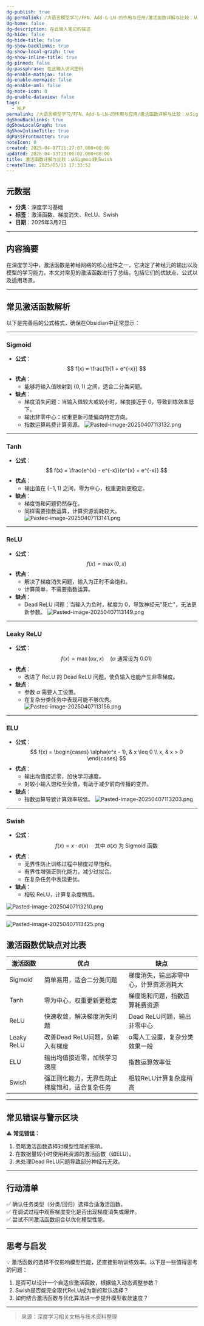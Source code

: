 ```yaml
---
dg-publish: true
dg-permalink: /大语言模型学习/FFN、Add-&-LN-的作用与应用/激活函数详解与比较：从Sigmoid到Swish
dg-home: false
dg-description: 在此输入笔记的描述
dg-hide: false
dg-hide-title: false
dg-show-backlinks: true
dg-show-local-graph: true
dg-show-inline-title: true
dg-pinned: false
dg-passphrase: 在此输入访问密码
dg-enable-mathjax: false
dg-enable-mermaid: false
dg-enable-uml: false
dg-note-icon: 0
dg-enable-dataview: false
tags:
  - NLP
permalink: /大语言模型学习/FFN、Add-&-LN-的作用与应用/激活函数详解与比较：从Sigmoid到Swish/
dgShowBacklinks: true
dgShowLocalGraph: true
dgShowInlineTitle: true
dgPassFrontmatter: true
noteIcon: 0
created: 2025-04-07T11:27:07.000+08:00
updated: 2025-04-13T13:06:02.000+08:00
title: 激活函数详解与比较：从Sigmoid到Swish
createTime: 2025/05/13 17:33:52
---
```




## 元数据
- **分类**：深度学习基础
- **标签**：激活函数、梯度消失、ReLU、Swish
- **日期**：2025年3月2日

---



## 内容摘要
在深度学习中，激活函数是神经网络的核心组件之一，它决定了神经元的输出以及模型的学习能力。本文对常见的激活函数进行了总结，包括它们的优缺点、公式以及适用场景。

---



## 常见激活函数解析
以下是完善后的公式格式，确保在Obsidian中正常显示：

---

### Sigmoid
- **公式**：  
  $$
  f(x) = \frac{1}{1 + e^{-x}}
  $$
- **优点**：
  - 能够将输入值映射到 $(0,1)$ 之间，适合二分类问题。
- **缺点**：
  - 梯度消失问题：当输入值较大或较小时，梯度接近于 $0$，导致训练效率低下。
  - 输出非零中心：权重更新可能偏向特定方向。
  - 指数运算耗费计算资源。
![Pasted-image-20250407113132.png](/img/user/%E9%99%84%E4%BB%B6/Pasted-image-20250407113132.png)
---


### Tanh
- **公式**：  
  $$
  f(x) = \frac{e^{x} - e^{-x}}{e^{x} + e^{-x}}
  $$
- **优点**：
  - 输出值在 $(-1,1)$ 之间，零为中心，权重更新更稳定。
- **缺点**：
  - 梯度饱和问题仍然存在。
  - 同样需要指数运算，计算资源消耗较大。
![Pasted-image-20250407113141.png](/img/user/%E9%99%84%E4%BB%B6/Pasted%20image%2020250407113141.png)
---


### ReLU
- **公式**：  
  $$
  f(x) = \max(0, x)
  $$
- **优点**：
  - 解决了梯度消失问题，输入为正时不会饱和。
  - 计算简单，不需要指数运算。
- **缺点**：
  - Dead ReLU 问题：当输入为负时，梯度为 $0$，导致神经元"死亡"，无法更新参数。
![Pasted-image-20250407113149.png](/img/user/%E9%99%84%E4%BB%B6/Pasted-image-20250407113149.png)
---


### Leaky ReLU
- **公式**：  
  $$
  f(x) = \max(\alpha x, x) \quad (\alpha\ \text{通常设为}\ 0.01)
  $$
- **优点**：
  - 改进了 ReLU 的 Dead ReLU 问题，使负输入也能产生非零梯度。
- **缺点**：
  - 参数 $\alpha$ 需要人工设置。
  - 在复杂分类任务中表现可能不够优秀。
![Pasted-image-20250407113156.png](/img/user/%E9%99%84%E4%BB%B6/Pasted%20image%2020250407113156.png)
---


### ELU
- **公式**：  
  $$
  f(x) = 
  \begin{cases} 
  \alpha(e^x - 1), & x \leq 0 \\ 
  x, & x > 0 
  \end{cases}
  $$
- **优点**：
  - 输出均值接近零，加快学习速度。
  - 对较小输入饱和至负值，有助于减少前向传播的变异。
- **缺点**：
  - 指数运算导致计算效率较低。
![Pasted-image-20250407113203.png](/img/user/%E9%99%84%E4%BB%B6/Pasted%20image%2020250407113203.png)
---


### Swish
- **公式**：  
  $$
  f(x) = x \cdot \sigma(x) \quad \text{其中}\ \sigma(x)\ \text{为 Sigmoid 函数}
  $$
- **优点**：
  - 无界性防止训练过程中梯度过早饱和。
  - 有界性增强正则化能力，减少过拟合。
  - 在复杂任务中表现更优。
- **缺点**：
  - 相较 ReLU，计算复杂度稍高。



![Pasted-image-20250407113210.png](/img/user/%E9%99%84%E4%BB%B6/Pasted%20image%2020250407113210.png)

---
![Pasted-image-20250407113425.png](/img/user/%E9%99%84%E4%BB%B6/Pasted%20image%2020250407113425.png)



## 激活函数优缺点对比表
| 激活函数       | 优点                      | 缺点                  |
| ---------- | ----------------------- | ------------------- |
| Sigmoid    | 简单易用，适合二分类问题            | 梯度消失，输出非零中心，计算资源消耗大 |
| Tanh       | 零为中心，权重更新更稳定            | 梯度饱和问题，指数运算耗费资源     |
| ReLU       | 快速收敛，解决梯度消失问题           | Dead ReLU问题，输出非零中心  |
| Leaky ReLU | 改善Dead ReLU问题，负输入有梯度    | α需人工设置，复杂分类效果一般     |
| ELU        | 输出均值接近零，加快学习速度          | 指数运算效率低             |
| Swish      | 强正则化能力，无界性防止梯度饱和，适合复杂任务 | 相较ReLU计算复杂度稍高       |

---



## 常见错误与警示区块
⚠️ **常见错误：**
1. 忽略激活函数选择对模型性能的影响。
2. 在数据量较小时使用耗资源的激活函数（如ELU）。
3. 未处理Dead ReLU问题导致部分神经元无效。

---



## 行动清单
✅ 确认任务类型（分类/回归）选择合适激活函数。  
✅ 在调试过程中观察梯度变化是否出现梯度消失或爆炸。  
✅ 尝试不同激活函数组合以优化模型性能。  

---



## 思考与启发
💡 激活函数的选择不仅影响模型性能，还直接影响训练效率。以下是一些值得思考的问题：
1. 是否可以设计一个自适应激活函数，根据输入动态调整参数？
2. Swish是否能完全取代ReLU成为新的默认选择？
3. 如何结合激活函数与优化算法进一步提升模型收敛速度？

---

> 来源：深度学习相关文档与技术资料整理
